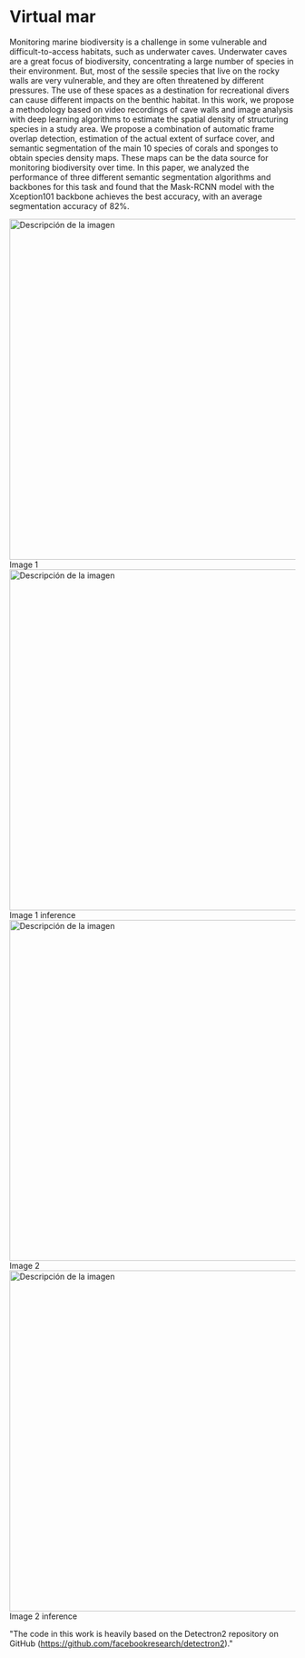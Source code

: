 # Virtual mar
Monitoring marine biodiversity is a challenge in some vulnerable and difficult-to-access habitats, such as underwater caves. Underwater caves are a great focus of biodiversity, concentrating a large number of species in their environment. But, most of the sessile species that live on the rocky walls are very vulnerable, and they are often threatened by different pressures. The use of these spaces as a destination for recreational divers can cause different impacts on the benthic habitat. In this work, we propose a methodology based on video recordings of cave walls and image analysis with deep learning algorithms to estimate the spatial density of structuring species in a study area. We propose a combination of automatic frame overlap detection, estimation of the actual extent of surface cover, and semantic segmentation of the main 10 species of corals and sponges to obtain species density maps. These maps can be the data source for monitoring biodiversity over time. In this paper, we analyzed the performance of three different semantic segmentation algorithms and backbones for this task and found that the Mask-RCNN model with the Xception101 backbone achieves the best accuracy, with an average segmentation accuracy of 82%.


<img src="https://user-images.githubusercontent.com/58831974/235145530-27011fd9-07cb-4f4b-9d6e-e6513b89ef74.jpg" alt="Descripción de la imagen" width="600">
Image 1
<img src=https://user-images.githubusercontent.com/58831974/235145567-e49c61f0-8c71-445d-a356-2350e0b36de7.jpg alt="Descripción de la imagen" width="600">
Image 1 inference
<img src=https://user-images.githubusercontent.com/58831974/235145536-964333a2-5c82-492f-9589-f856c456ed6e.jpg alt="Descripción de la imagen" width="600">
Image 2
<img src=https://user-images.githubusercontent.com/58831974/235145572-b647ba92-a889-483a-b362-87f6916dd026.jpg alt="Descripción de la imagen" width="600">
Image 2 inference

"The code in this work is heavily based on the Detectron2 repository on GitHub (https://github.com/facebookresearch/detectron2)."
